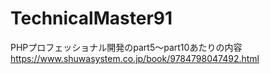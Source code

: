 # TechnicalMaster91

PHPプロフェッショナル開発のpart5〜part10あたりの内容  
https://www.shuwasystem.co.jp/book/9784798047492.html
